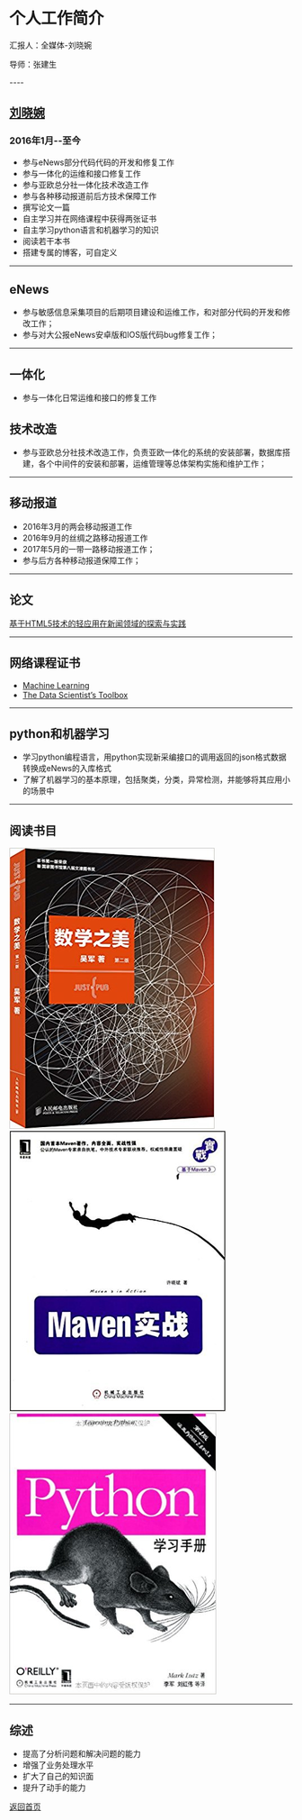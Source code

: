 # 个人工作简介
<p> 汇报人：全媒体-刘晓婉 </p>
<p> 导师：张建生 </p>
----

## [刘晓婉](http://www.liuxiaowan.com)


### 2016年1月--至今
* 参与eNews部分代码代码的开发和修复工作
* 参与一体化的运维和接口修复工作
* 参与亚欧总分社一体化技术改造工作
* 参与各种移动报道前后方技术保障工作
* 撰写论文一篇
* 自主学习并在网络课程中获得两张证书
* 自主学习python语言和机器学习的知识
* 阅读若干本书
* 搭建专属的博客，可自定义

----

## eNews

- 参与敏感信息采集项目的后期项目建设和运维工作，和对部分代码的开发和修改工作；
- 参与对大公报eNews安卓版和IOS版代码bug修复工作；


----

## 一体化

- 参与一体化日常运维和接口的修复工作

## 技术改造
- 参与亚欧总分社技术改造工作，负责亚欧一体化的系统的安装部署，数据库搭建，各个中间件的安装和部署，运维管理等总体架构实施和维护工作；

----

## 移动报道

- 2016年3月的两会移动报道工作
- 2016年9月的丝绸之路移动报道工作
- 2017年5月的一带一路移动报道工作；
- 参与后方各种移动报道保障工作；

----

## 论文

[基于HTML5技术的轻应用在新闻领域的探索与实践](http://liuxiaowan.com/paper/%E5%9F%BA%E4%BA%8EHTML5%E6%8A%80%E6%9C%AF%E7%9A%84%E8%BD%BB%E5%BA%94%E7%94%A8%E5%9C%A8%E6%96%B0%E9%97%BB%E9%A2%86%E5%9F%9F%E7%9A%84%E6%8E%A2%E7%B4%A2%E4%B8%8E%E5%AE%9E%E8%B7%B5v1.2.pdf)

----

## 网络课程证书

- [Machine Learning](https://www.coursera.org/account/accomplishments/verify/FW95GW7EQCJ2)
- [The Data Scientist’s Toolbox](https://www.coursera.org/account/accomplishments/verify/H2ZHFRBD7L4J)
----

## python和机器学习

- 学习python编程语言，用python实现新采编接口的调用返回的json格式数据转换成eNews的入库格式
- 了解了机器学习的基本原理，包括聚类，分类，异常检测，并能够将其应用小的场景中
----

## 阅读书目

![数学之美](https://github.com/perixiaowan/MarkdownPhotos/blob/master/ebooks/mathbeauty.jpg?raw=true)
![Maven实战](https://github.com/perixiaowan/MarkdownPhotos/blob/master/ebooks/maveninaction.jpg?raw=true)
![Python学习手册](https://github.com/perixiaowan/MarkdownPhotos/blob/master/ebooks/LearningPython.jpg?raw=true)

----

## 综述

- 提高了分析问题和解决问题的能力
- 增强了业务处理水平
- 扩大了自己的知识面
- 提升了动手的能力

[返回首页](http://www.liuxiaowan.com/keynote/)